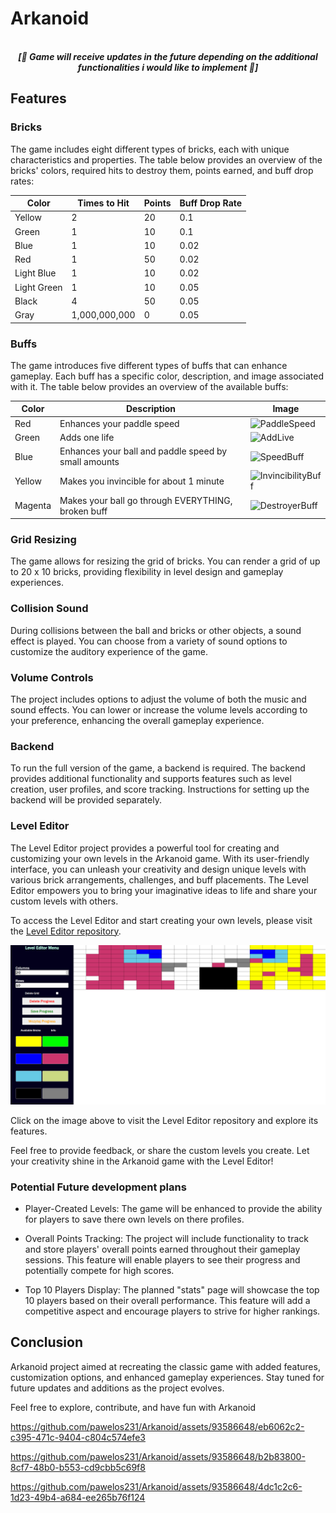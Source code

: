 
# Arkanoid

<p align='center'>
<br>
<i><b>[🚧 Game will receive updates in the future depending on the additional functionalities i would like to implement 🚧]</b></i>
</p>

## Features

### Bricks

The game includes eight different types of bricks, each with unique characteristics and properties. The table below provides an overview of the bricks' colors, required hits to destroy them, points earned, and buff drop rates:

| Color       | Times to Hit  | Points | Buff Drop Rate |
| ----------- | ------------- | ------ | -------------- |
| Yellow      | 2             | 20     | 0.1            |
| Green       | 1             | 10     | 0.1            |
| Blue        | 1             | 10     | 0.02           |
| Red         | 1             | 50     | 0.02           |
| Light Blue  | 1             | 10     | 0.02           |
| Light Green | 1             | 10     | 0.05           |
| Black       | 4             | 50     | 0.05           |
| Gray        | 1,000,000,000 | 0      | 0.05           |

### Buffs

The game introduces five different types of buffs that can enhance gameplay. Each buff has a specific color, description, and image associated with it. The table below provides an overview of the available buffs:

| Color   | Description                                          | Image                                                                                            |
| ------- | ---------------------------------------------------- | ------------------------------------------------------------------------------------------------ |
| Red     | Enhances your paddle speed                           | ![PaddleSpeed](https://upload.wikimedia.org/wikipedia/commons/0/0a/No-image-available.png)       |
| Green   | Adds one life                                        | ![AddLive](https://upload.wikimedia.org/wikipedia/commons/0/0a/No-image-available.png)           |
| Blue    | Enhances your ball and paddle speed by small amounts | ![SpeedBuff](https://upload.wikimedia.org/wikipedia/commons/0/0a/No-image-available.png)         |
| Yellow  | Makes you invincible for about 1 minute              | ![InvincibilityBuff](https://upload.wikimedia.org/wikipedia/commons/0/0a/No-image-available.png) |
| Magenta | Makes your ball go through EVERYTHING, broken buff   | ![DestroyerBuff](https://upload.wikimedia.org/wikipedia/commons/0/0a/No-image-available.png)     |

### Grid Resizing

The game allows for resizing the grid of bricks. You can render a grid of up to 20 x 10 bricks, providing flexibility in level design and gameplay experiences.

### Collision Sound

During collisions between the ball and bricks or other objects, a sound effect is played. You can choose from a variety of sound options to customize the auditory experience of the game.

### Volume Controls

The project includes options to adjust the volume of both the music and sound effects. You can lower or increase the volume levels according to your preference, enhancing the overall gameplay experience.

### Backend

To run the full version of the game, a backend is required. The backend provides additional functionality and supports features such as level creation, user profiles, and score tracking. Instructions for setting up the backend will be provided separately.

### Level Editor

The Level Editor project provides a powerful tool for creating and customizing your own levels in the Arkanoid game. With its user-friendly interface, you can unleash your creativity and design unique levels with various brick arrangements, challenges, and buff placements. The Level Editor empowers you to bring your imaginative ideas to life and share your custom levels with others.

To access the Level Editor and start creating your own levels, please visit the [Level Editor repository](https://github.com/pawelos231/arkanoid_level_editor).

<a href="https://github.com/pawelos231/arkanoid_level_editor">
  <img src="https://raw.githubusercontent.com/pawelos231/arkanoid_level_editor/main/src/images/amogus.png" alt="Link to Level Editor" />
</a>

Click on the image above to visit the Level Editor repository and explore its features.

Feel free to provide feedback, or share the custom levels you create. Let your creativity shine in the Arkanoid game with the Level Editor!

### Potential Future development plans

- Player-Created Levels: The game will be enhanced to provide the ability for players to save there own levels on there profiles.

- Overall Points Tracking: The project will include functionality to track and store players' overall points earned throughout their gameplay sessions. This feature will enable players to see their progress and potentially compete for high scores.

- Top 10 Players Display: The planned "stats" page will showcase the top 10 players based on their overall performance. This feature will add a competitive aspect and encourage players to strive for higher rankings.

## Conclusion

Arkanoid project aimed at recreating the classic game with added features, customization options, and enhanced gameplay experiences. Stay tuned for future updates and additions as the project evolves.

Feel free to explore, contribute, and have fun with Arkanoid


https://github.com/pawelos231/Arkanoid/assets/93586648/eb6062c2-c395-471c-9404-c804c574efe3

https://github.com/pawelos231/Arkanoid/assets/93586648/b2b83800-8cf7-48b0-b553-cd9cbb5c69f8

https://github.com/pawelos231/Arkanoid/assets/93586648/4dc1c2c6-1d23-49b4-a684-ee265b76f124



